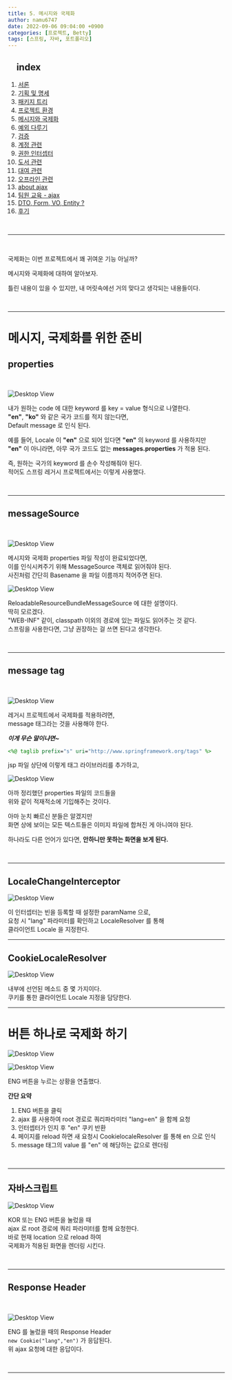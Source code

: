 ```yaml
---
title: 5. 메시지와 국제화
author: namu6747
date: 2022-09-06 09:04:00 +0900
categories: [프로젝트, Betty]
tags: [스프링, 자바, 포트폴리오]
---
```


## &nbsp;&nbsp;&nbsp; index
1. [서론](/posts/project-betty-1/)
2. [기획 및 명세](/posts/project-betty-2-concept/)
3. [패키지 트리](/posts/project-betty-3-package-tree/)
4. [프로젝트 환경](/posts/project-betty-4-config/)
5. [메시지와 국제화](/posts/project-betty-5-message/)
6. [예외 다루기](/posts/project-betty-6-exception/)
7. [검증](/posts/project-betty-7-validation/)
8. [계정 관련](/posts/project-betty-8-sign/)
9. [권한 인터셉터](/posts/project-betty-9-interceptor/)
10. [도서 관련](/posts/project-betty-10-book/)
11. [대여 관련](/posts/project-betty-11-rental/)
12. [오프라인 관련](/posts/project-betty-12-offline/)
13. [about ajax](/posts/project-betty-13-ajax/)
14. [팀원 교육 - ajax](/posts/project-betty-14-edu-ajax/)
15. [DTO, Form, VO, Entity ?](/posts/project-betty-15-object/)
16. [후기](/posts/project-betty-16-review/)

<br/>
<hr/>
<br/>

국제화는 이번 프로젝트에서 꽤 귀여운 기능 아닐까?  

메시지와 국제화에 대하여 알아보자.

틀린 내용이 있을 수 있지만, 내 머릿속에선 거의 맞다고 생각되는 내용들이다.  

<br/>
<hr/>

# 메시지, 국제화를 위한 준비

## properties
<br/>

<!-- message -->
![Desktop View](/assets/img/betty/internal/message.png)

내가 원하는 code 에 대한 keyword 를 key = value 형식으로 나열한다.  
**"en"**, **"ko"** 와 같은 국가 코드를 적지 않는다면,  
Default message 로 인식 된다.  

예를 들어, Locale 이 **"en"** 으로 되어 있다면 **"en"** 의 keyword 를 사용하지만  
**"en"** 이 아니라면, 아무 국가 코드도 없는 **messages.properties** 가 적용 된다.  

즉, 원하는 국가의 keyword 를 손수 작성해줘야 된다.  
적어도 스프링 레거시 프로젝트에서는 이렇게 사용했다.  

<br/>
<hr/>

## messageSource
<br/>

<!-- messageSource-->
![Desktop View](/assets/img/betty/internal/messagesource.png)

메시지와 국제화 properties 파일 작성이 완료되었다면,  
이를 인식시켜주기 위해 MessageSource 객체로 읽어줘야 된다.  
사진처럼 간단히 Basename 을 파일 이름까지 적어주면 된다.  

![Desktop View](/assets/img/betty/internal/reload.png)

ReloadableResourceBundleMessageSource 에 대한 설명이다.  
딱히 모르겠다.  
"WEB-INF" 같이,  classpath 이외의 경로에 있는 파일도 읽어주는 것 같다.    
스프링을 사용한다면, 그냥 권장하는 걸 쓰면 된다고 생각한다.  

<br/>
<hr/>

## message tag
<br/>

<!-- message tag spec -->
![Desktop View](/assets/img/betty/internal/messagetag.png)

레거시 프로젝트에서 국제화를 적용하려면,  
message 태그라는 것을 사용해야 한다.  

**_이게 무슨 말이냐면~_**

```jsp
<%@ taglib prefix="s" uri="http://www.springframework.org/tags" %>
```

jsp 파일 상단에 이렇게 태그 라이브러리를 추가하고,  

<!-- message tag -->
![Desktop View](/assets/img/betty/internal/springmessage.png)

아까 정리했던 properties 파일의 코드들을   
위와 같이 적재적소에 기입해주는 것이다.  

아마 눈치 빠르신 분들은 알겠지만   
화면 상에 보이는 모든 텍스트들은 이미지 파일에 합쳐진 게 아니여야 된다.  

하나라도 다른 언어가 있다면, **안하니만 못하는 화면을 보게 된다.**  

<br/>
<hr/>

## LocaleChangeInterceptor

<!-- localeChangeInterceptor -->
![Desktop View](/assets/img/betty/internal/lci.png)

이 인터셉터는 빈을 등록할 때 설정한 paramName 으로,  
요청 시 "lang" 파라미터를 확인하고 LocaleResolver 를 통해  
클라이언트 Locale 을 지정한다.  

<hr/>

## CookieLocaleResolver

<!-- CookieLocaleResolver -->
![Desktop View](/assets/img/betty/internal/clr.png)

내부에 선언된 메소드 중 몇 가지이다.  
쿠키를 통한 클라이언트 Locale 지정을 담당한다.  

<hr/>




# 버튼 하나로 국제화 하기

<!-- ENG Click -->
![Desktop View](/assets/img/betty/internal/btn.png)

![Desktop View](/assets/img/betty/internal/after.png)

ENG 버튼을 누르는 상황을 연출했다.  


**간단 요약**
1. ENG 버튼을 클릭
2. ajax 를 사용하여 root 경로로 쿼리파라미터 "lang=en" 을 함께 요청
3. 인터셉터가 인지 후 "en" 쿠키 반환
4. 페이지를 reload 하면 새 요청시 CookielocaleResolver 를 통해 en 으로 인식
5. message 태그의 value 를 "en" 에 해당하는 값으로 렌더링

<br/>
<hr/>

## 자바스크립트

<!-- javascript -->
![Desktop View](/assets/img/betty/internal/js.png)

KOR 또는 ENG 버튼을 눌렀을 때  
ajax 로 root 경로에 쿼리 파라미터를 함께 요청한다.  
바로 현재 location 으로 reload 하여  
국제화가 적용된 화면을 렌더링 시킨다.  

<br/>
<hr/>

## Response Header
<br/>

<!-- http -->
![Desktop View](/assets/img/betty/internal/http.png)

ENG 를 눌렀을 때의 Response Header  
`new Cookie("lang","en")` 가 응답된다.  
위 ajax 요청에 대한 응답이다.  

<br/>
<hr/>




